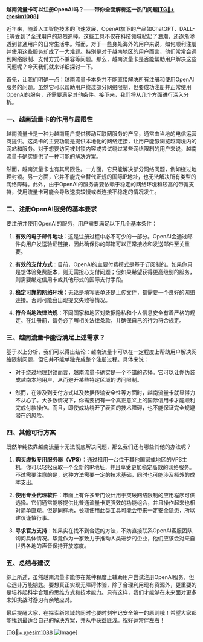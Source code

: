 **越南流量卡可以注册OpenAI吗？——带你全面解析这一热门问题[[TG💪+ @esim1088](https://t.me/s/esim1088)]**

近年来，随着人工智能技术的飞速发展，OpenAI旗下的产品如ChatGPT、DALL-E等受到了全球用户的热烈追捧。这些工具不仅在科技领域掀起了浪潮，还逐渐渗透到普通用户的日常生活中。然而，对于一些身处海外的用户来说，如何顺利注册并使用这些服务却成了一大难题。特别是对于越南地区的用户而言，他们常常会遇到网络限制、支付方式不兼容等问题。那么，越南流量卡是否能帮助用户解决这些问题呢？今天我们就来详细探讨一下。

首先，让我们明确一点：越南流量卡本身并不能直接解决所有注册和使用OpenAI服务的问题。虽然它可以帮助用户绕过部分网络限制，但要成功注册并正常使用OpenAI的服务，还需要满足其他条件。接下来，我们将从几个方面进行深入分析。

### **一、越南流量卡的作用与局限性**

越南流量卡是一种为越南用户提供移动互联网服务的产品，通常由当地的电信运营商提供。这类卡的主要功能是提供本地化的网络连接，让用户能够浏览越南境内的网站和服务。对于想要访问被封锁内容或尝试绕过某些网络限制的用户来说，越南流量卡确实提供了一种可能的解决方案。

然而，越南流量卡也有其局限性。一方面，它只能解决部分网络问题，例如绕过地理封锁。另一方面，它并不能完全替代正规的国际IP地址，也无法解决所有类型的网络障碍。此外，由于OpenAI的服务需要依赖于稳定的网络环境和较高的带宽支持，使用流量卡可能会导致速度较慢或者连接不稳定的情况发生。

### **二、注册OpenAI服务的基本要求**

要注册并使用OpenAI的服务，用户需要满足以下几个基本条件：

1. **有效的电子邮件地址**：这是注册过程中必不可少的一部分。OpenAI会通过邮件向用户发送验证链接，因此确保你的邮箱可以正常接收和发送邮件至关重要。
   
2. **有效的支付方式**：目前，OpenAI的主要付费模式是基于订阅制的。如果你只是想体验免费版本，则无需担心支付问题；但如果希望获得更高级别的服务，则需要绑定信用卡或其他形式的国际支付手段。

3. **稳定可靠的网络环境**：无论是填写表单还是上传文件，都需要一个良好的网络连接。否则可能会出现提交失败等情况。

4. **符合当地法律法规**：不同国家和地区对数据隐私和个人信息安全有着严格的规定。在注册前，请务必了解相关法律条款，并确保自己的行为符合规定。

### **三、越南流量卡能否满足上述需求？**

基于以上分析，我们可以得出结论：越南流量卡可以在一定程度上帮助用户解决网络限制问题，但它并不能单独完成整个注册过程。具体来说：

- 对于绕过地理封锁而言，越南流量卡确实是一个不错的选择。它可以让你伪装成越南本地用户，从而避开某些特定区域的访问限制。
  
- 然而，在涉及到支付方式以及数据传输安全性等方面时，越南流量卡就显得力不从心了。大多数情况下，你需要拥有一个真正意义上的国际信用卡才能顺利完成付款操作。而且，即使成功绕开了表面的技术障碍，也不能保证完全规避潜在的风险。

### **四、其他可行方案**

既然单纯依靠越南流量卡无法彻底解决问题，那么我们还有哪些其他的办法呢？

1. **购买虚拟专用服务器（VPS）**：通过租用一台位于其他国家或地区的VPS主机，你可以轻松获取一个全新的IP地址，并且享受更加稳定高效的网络服务。不过需要注意的是，这种方法需要一定的技术基础，同时也可能涉及额外的成本支出。

2. **使用专业代理软件**：市面上有许多专门设计用于突破网络限制的应用程序可供选择。它们通常能够提供比普通流量卡更强效的功能组合，并且操作起来也相对简单直观。但是同样地，长期使用此类工具可能会带来一定安全隐患，所以建议谨慎行事。

3. **寻求官方支持**：如果实在找不到合适的方法，不妨直接联系OpenAI客服团队询问具体情况。毕竟作为一家致力于推动人类进步的企业，他们应该会对来自世界各地的声音保持开放态度。

### **五、总结与建议**

综上所述，虽然越南流量卡能够在某种程度上辅助用户尝试注册OpenAI服务，但它远非万能钥匙。要想真正实现无障碍体验，除了合理利用现有资源外，更重要的是培养起科学合理的思维方式和技术能力。只有这样，我们才能够在未来面对更多未知挑战时游刃有余地应对。

最后提醒大家，在探索新领域的同时也要时刻牢记安全第一的原则哦！希望大家都能找到最适合自己的解决方案，并从中获益匪浅。祝好运常伴左右！

[[TG💪+ @esim1088](https://t.me/s/esim1088) ![Image](https://i.postimg.cc/4NQfJmqS/Snipaste-2025-05-13-00-14-12.png)]